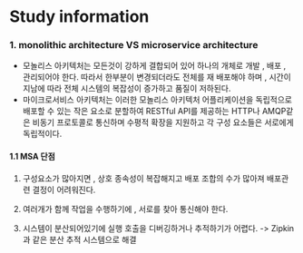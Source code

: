# Study information
### 1. monolithic architecture VS microservice architecture
- 모놀리스 아키텍처는 모든것이 강하게 결합되어 있어 하나의 개체로 개발 , 배포 , 관리되어야 한다.
따라서 한부분이 변경되더라도 전체를 재 배포해야 하며 , 시간이지남에 따라 전체 시스템의 복잡성이 증가하고 품질이 저하된다.
- 마이크로서비스 아키텍처는 이러한 모놀리스 아키텍처 어플리케이션을 독립적으로 배포할 수 있는 작은 요소로 분할하여 RESTful API를 제공하는 HTTP나 AMQP같은 비동기 프로토콜로 통신하며 수평적 확장을 지원하고 각 구성 요소들은 서로에게 독립적이다.
#### 1.1 MSA 단점
1. 구성요소가 많아지면 , 상호 종속성이 복잡해지고 배포 조합의 수가 많아져 배포관련 결정이 어려워진다.

2. 여러개가 함께 작업을 수행하기에 , 서로를 찾아 통신해야 한다.

3. 시스템이 분산되어있기에 실행 호출을 디버깅하거나 추적하기가 어렵다.
-> Zipkin과 같은 분산 추적 시스템으로 해결

